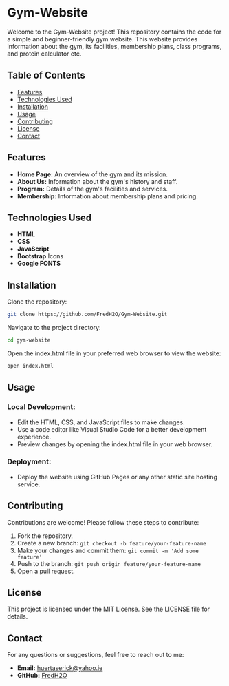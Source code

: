 # Gym-Website

Welcome to the Gym-Website project! This repository contains the code for a simple and beginner-friendly gym website. This website provides information about the gym, its facilities, membership plans, class programs, and protein calculator etc.

## Table of Contents
- [Features](#features)
- [Technologies Used](#technologies-used)
- [Installation](#installation)
- [Usage](#usage)
- [Contributing](#contributing)
- [License](#license)
- [Contact](#contact)

## Features
- **Home Page:** An overview of the gym and its mission.
- **About Us:** Information about the gym's history and staff.
- **Program:** Details of the gym's facilities and services.
- **Membership:** Information about membership plans and pricing.

## Technologies Used
- **HTML**
- **CSS**
- **JavaScript**
- **Bootstrap** Icons
- **Google FONTS**

## Installation
Clone the repository:
```bash
git clone https://github.com/FredH2O/Gym-Website.git
```
Navigate to the project directory:
```bash
cd gym-website
```
Open the index.html file in your preferred web browser to view the website:
```bash
open index.html
```

## Usage
### Local Development:
- Edit the HTML, CSS, and JavaScript files to make changes.
- Use a code editor like Visual Studio Code for a better development experience.
- Preview changes by opening the index.html file in your web browser.

### Deployment:
- Deploy the website using GitHub Pages or any other static site hosting service.

## Contributing
Contributions are welcome! Please follow these steps to contribute:
1. Fork the repository.
2. Create a new branch: `git checkout -b feature/your-feature-name`
3. Make your changes and commit them: `git commit -m 'Add some feature'`
4. Push to the branch: `git push origin feature/your-feature-name`
5. Open a pull request.

## License
This project is licensed under the MIT License. See the LICENSE file for details.

## Contact
For any questions or suggestions, feel free to reach out to me:
- **Email:** huertaserick@yahoo.ie
- **GitHub:** [FredH2O](https://github.com/FredH2O)
